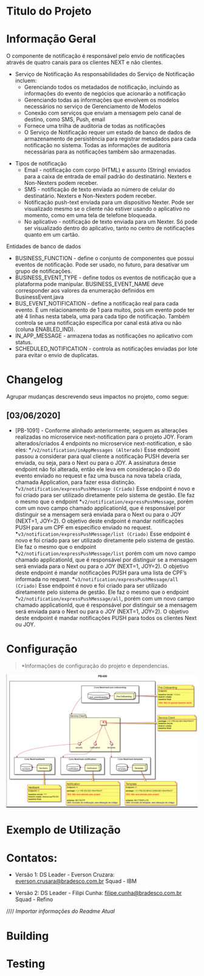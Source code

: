 Titulo do Projeto
=============================

Informação Geral
=============================
O componente de notificação é responsável pelo envio de notificações através de quatro canais para os clientes NEXT e não clientes. 

* Serviço de Notificação
As responsabilidades do Serviço de Notificação incluem:
   - Gerenciando todos os metadados de notificação, incluindo as informações do evento de negócios que acionarão a notificação
   - Gerenciando todas as informações que envolvem os modelos necessários no serviço de Gerenciamento de Modelos
   - Conexão com serviços que enviam a mensagem pelo canal de destino, como SMS, Push, email
   - Fornece uma trilha de auditoria de todas as notificações
   - O Serviço de Notificação requer um estado de banco de dados de armazenamento de persistência para registrar metadados para cada notificação no sistema. Todas as informações de auditoria necessárias para as notificações também são armazenadas.


- Tipos de notificação
   - Email - notificação com corpo (HTML) e assunto (String) enviados para a caixa de entrada de email padrão do destinatário. Nexters e Non-Nexters podem receber.
   - SMS - notificação de texto enviada ao número de celular do destinatário. Nexters e Non-Nexters podem receber.
   - Notificação push-text enviada para um dispositivo Nexter. Pode ser visualizado mesmo se o cliente não estiver usando o aplicativo no momento, como em uma tela de telefone bloqueada.
   - No aplicativo - notificação de texto enviada para um Nexter. Só pode ser visualizado dentro do aplicativo, tanto no centro de notificações quanto em um cartão.

Entidades de banco de dados
   - BUSINESS_FUNCTION - define o conjunto de componentes que possui eventos de notificação. Pode ser usado, no futuro, para desativar um grupo de notificações.
   - BUSINESS_EVENT_TYPE - define todos os eventos de notificação que a plataforma pode manipular. BUSINESS_EVENT_NAME deve corresponder aos valores da enumeração definidos em BusinessEvent.java
   - BUS_EVENT_NOTIFICATION - define a notificação real para cada evento. É um relacionamento de 1 para muitos, pois um evento pode ter até 4 linhas nesta tabela, uma para cada tipo de notificação. Também controla se uma notificação específica por canal está ativa ou não (coluna ENABLED_IND).
   - IN_APP_MESSAGE - armazena todas as notificações no aplicativo com status.
   - SCHEDULED_NOTIFICATION - controla as notificações enviadas por lote para evitar o envio de duplicatas.



Changelog
=============================
Agrupar mudanças descrevendo seus impactos no projeto, como segue:

## [03/06/2020]
- [PB-1091] - Conforme alinhado anteriormente, seguem as alterações realizadas no microservice next-notification para o projeto JOY.
Foram alterados/criados 4 endpoints no microservice next-notification, e são eles:
*`/v2/notification/inAppMessages (Alterado)`
Esse endpoint passou a considerar para qual cliente a notificação PUSH deveria ser enviada, ou seja, para o Next ou para o JOY. A assinatura desse endpoint não foi alterada, então ele leva em consideração o ID do evento enviado no request e faz uma busca na nova tabela criada, chamada Application, para fazer essa distinção.  
*`v3/notification/expressPushMessage (Criado)`
Esse endpoint é novo e foi criado para ser utilizado diretamente pelo sistema de gestão. Ele faz o mesmo que o endpoint *`v2/notification/expressPushMessage`, porém com um novo campo chamado applicationId, que é responsável por distinguir se a mensagem será enviada para o Next ou para o JOY (NEXT=1, JOY=2). O objetivo deste endpoint é mandar notificações PUSH para um CPF em específico enviado no request.
*`v3/notification/expressPushMessage/list (Criado)`
Esse endpoint é novo e foi criado para ser utilizado diretamente pelo sistema de gestão. Ele faz o mesmo que o endpoint 
*`v2/notification/expressPushMessage/list`
porém com um novo campo chamado applicationId, que é responsável por distinguir se a mensagem será enviada para o Next ou para o JOY (NEXT=1, JOY=2). O objetivo deste endpoint é mandar notificações PUSH para uma lista de CPF’s informada no request.
*`v3/notification/expressPushMessage/all (Criado)`
Esse endpoint é novo e foi criado para ser utilizado diretamente pelo sistema de gestão. Ele faz o mesmo que o endpoint *`v2/notification/expressPushMessage/all`, porém com um novo campo chamado applicationId, que é responsável por distinguir se a mensagem será enviada para o Next ou para o JOY (NEXT=1, JOY=2). O objetivo deste endpoint é mandar notificações PUSH para todos os clientes Next ou JOY.


Configuração
=============================
> *Informações de configuração do projeto e dependencias.


![Diagrama de Contexto](https://github.com/alvaroqv/changelog/blob/master/diagrama_contexto.png)


Exemplo de Utilização
=============================


Contatos:
=============================
- Versão 1:
DS Leader - Everson Cruzara: everson.crusara@bradesco.com.br
Squad - IBM

- Versão 2:
DS Leader - Filipi Cunha: filipe.cunha@bradesco.com.br
Squad - Refino



////
*Importar informações do Readme Atual*

Building
=============================


Testing
=============================




